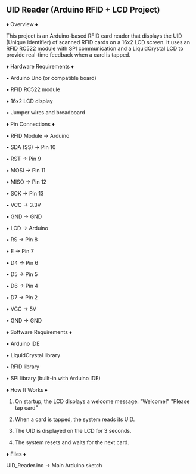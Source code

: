 **UID Reader (Arduino RFID + LCD Project)**
------------------------------------------------------------------------------------------------------------------------------------------------------------------------------------------------------------------------------------------------------------------------------------------
♦ Overview ♦

This project is an Arduino-based RFID card reader that displays the UID (Unique Identifier) of scanned RFID cards on a 16x2 LCD screen. It uses an RFID RC522 module with SPI communication and a LiquidCrystal LCD to provide real-time feedback when a card is tapped.

♦ Hardware Requirements ♦

• Arduino Uno (or compatible board)

• RFID RC522 module

• 16x2 LCD display

• Jumper wires and breadboard

♦ Pin Connections ♦

• RFID Module → Arduino

  • SDA (SS) → Pin 10

  • RST → Pin 9

  • MOSI → Pin 11

  • MISO → Pin 12

  • SCK → Pin 13

  • VCC → 3.3V

  • GND → GND

• LCD → Arduino

  • RS → Pin 8

  • E → Pin 7

  • D4 → Pin 6
  
  • D5 → Pin 5
  
  • D6 → Pin 4
  
  • D7 → Pin 2
  
  • VCC → 5V
  
  • GND → GND

♦ Software Requirements ♦

• Arduino IDE

• LiquidCrystal library

• RFID library

• SPI library (built-in with Arduino IDE)

♦ How It Works ♦

1. On startup, the LCD displays a welcome message:
"Welcome!"
"Please tap card"

2. When a card is tapped, the system reads its UID.

3. The UID is displayed on the LCD for 3 seconds.

4. The system resets and waits for the next card.

♦ Files ♦

UID_Reader.ino → Main Arduino sketch
